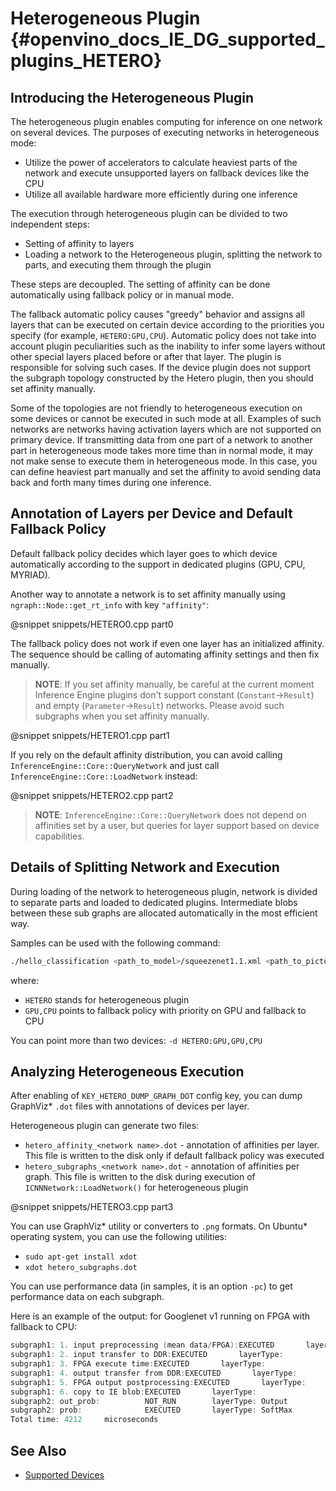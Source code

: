 Heterogeneous Plugin {#openvino_docs_IE_DG_supported_plugins_HETERO}
=======

## Introducing the Heterogeneous Plugin

The heterogeneous plugin enables computing for inference on one network on several devices.
The purposes of executing networks in heterogeneous mode:
* Utilize the power of accelerators to calculate heaviest parts of the network and execute unsupported layers on fallback devices like the CPU 
* Utilize all available hardware more efficiently during one inference

The execution through heterogeneous plugin can be divided to two independent steps:
* Setting of affinity to layers
* Loading a network to the Heterogeneous plugin, splitting the network to parts, and executing them through the plugin

These steps are decoupled. The setting of affinity can be done automatically using fallback policy or in manual mode.

The fallback automatic policy causes "greedy" behavior and assigns all layers that can be executed on certain device according to the priorities you specify (for example, `HETERO:GPU,CPU`).
Automatic policy does not take into account plugin peculiarities such as the inability to infer some layers without other special layers placed before or after that layer. The plugin is responsible for solving such cases. If the device plugin does not support the subgraph topology constructed by the Hetero plugin, then you should set affinity manually.

Some of the topologies are not friendly to heterogeneous execution on some devices or cannot be executed in such mode at all.
Examples of such networks are networks having activation layers which are not supported on primary device.
If transmitting data from one part of a network to another part in heterogeneous mode takes more time than in normal mode, it may not make sense to execute them in heterogeneous mode.
In this case, you can define heaviest part manually and set the affinity to avoid sending data back and forth many times during one inference.

## Annotation of Layers per Device and Default Fallback Policy
Default fallback policy decides which layer goes to which device automatically according to the support in dedicated plugins (GPU, CPU, MYRIAD).

Another way to annotate a network is to set affinity manually using <code>ngraph::Node::get_rt_info</code> with key `"affinity"`:

@snippet snippets/HETERO0.cpp part0

The fallback policy does not work if even one layer has an initialized affinity. The sequence should be calling of automating affinity settings and then fix manually.

> **NOTE**: If you set affinity manually, be careful at the current moment Inference Engine plugins don't support constant (`Constant`->`Result`) and empty (`Parameter`->`Result`) networks. Please avoid such subgraphs when you set affinity manually.

@snippet snippets/HETERO1.cpp part1

If you rely on the default affinity distribution, you can avoid calling <code>InferenceEngine::Core::QueryNetwork</code> and just call <code>InferenceEngine::Core::LoadNetwork</code> instead:

@snippet snippets/HETERO2.cpp part2

> **NOTE**: `InferenceEngine::Core::QueryNetwork` does not depend on affinities set by a user, but queries for layer support based on device capabilities.


## Details of Splitting Network and Execution
During loading of the network to heterogeneous plugin, network is divided to separate parts and loaded to dedicated plugins.
Intermediate blobs between these sub graphs are allocated automatically in the most efficient way.

Samples can be used with the following command:

```sh
./hello_classification <path_to_model>/squeezenet1.1.xml <path_to_pictures>/picture.jpg HETERO:GPU,CPU
```
where:
- `HETERO` stands for heterogeneous plugin
- `GPU,CPU` points to fallback policy with priority on GPU and fallback to CPU

You can point more than two devices: `-d HETERO:GPU,GPU,CPU`

## Analyzing Heterogeneous Execution
After enabling of <code>KEY_HETERO_DUMP_GRAPH_DOT</code> config key, you can dump GraphViz* `.dot` files with annotations of devices per layer.

Heterogeneous plugin can generate two files:
* `hetero_affinity_<network name>.dot` - annotation of affinities per layer. This file is written to the disk only if default fallback policy was executed
* `hetero_subgraphs_<network name>.dot` - annotation of affinities per graph. This file is written to the disk during execution of <code>ICNNNetwork::LoadNetwork()</code> for heterogeneous plugin

@snippet snippets/HETERO3.cpp part3

You can use GraphViz* utility or converters to `.png` formats. On Ubuntu* operating system, you can use the following utilities:
* `sudo apt-get install xdot`
* `xdot hetero_subgraphs.dot`


You can use performance data (in samples, it is an option `-pc`) to get performance data on each subgraph.

Here is an example of the output: for Googlenet v1 running on FPGA with fallback to CPU:
```cpp
subgraph1: 1. input preprocessing (mean data/FPGA):EXECUTED       layerType:                    realTime: 129        cpu: 129            execType:
subgraph1: 2. input transfer to DDR:EXECUTED       layerType:                    realTime: 201        cpu: 0              execType:
subgraph1: 3. FPGA execute time:EXECUTED       layerType:                    realTime: 3808       cpu: 0              execType:
subgraph1: 4. output transfer from DDR:EXECUTED       layerType:                    realTime: 55         cpu: 0              execType:
subgraph1: 5. FPGA output postprocessing:EXECUTED       layerType:                    realTime: 7          cpu: 7              execType:
subgraph1: 6. copy to IE blob:EXECUTED       layerType:                    realTime: 2          cpu: 2              execType:
subgraph2: out_prob:          NOT_RUN        layerType: Output             realTime: 0          cpu: 0              execType: unknown
subgraph2: prob:              EXECUTED       layerType: SoftMax            realTime: 10         cpu: 10             execType: ref
Total time: 4212     microseconds
```
## See Also
* [Supported Devices](Supported_Devices.md)
